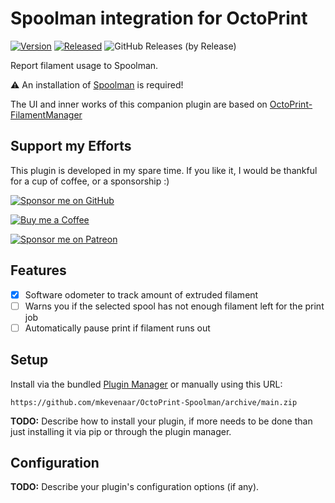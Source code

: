 # Spoolman integration for OctoPrint

[![Version](https://img.shields.io/badge/dynamic/json.svg?color=brightgreen&label=version&url=https://api.github.com/repos/mkevenaar/OctoPrint-Spoolan/releases&query=$[0].name)](https://github.com/mkevenaar/OctoPrint-Spoolman/releases)
[![Released](https://img.shields.io/badge/dynamic/json.svg?color=brightgreen&label=released&url=https://api.github.com/repos/mkevenaar/OctoPrint-Spoolman/releases&query=$[0].published_at)](https://github.com/mkevenaar/OctoPrint-Spoolman/releases)
![GitHub Releases (by Release)](https://img.shields.io/github/downloads/mkevenaar/OctoPrint-Spoolman/latest/total.svg)

Report filament usage to Spoolman.

:warning: An installation of [Spoolman](https://github.com/Donkie/Spoolman#installation) is required!

The UI and inner works of this companion plugin are based on [OctoPrint-FilamentManager](https://github.com/OllisGit/OctoPrint-FilamentManager)

## Support my Efforts

This plugin is developed in my spare time.
If you like it, I would be thankful for a cup of coffee, or a sponsorship :)

[![Sponsor me on GitHub](https://img.shields.io/badge/GitHub-sponsors-blue.svg?style=for-the-badge&logo=GitHub)](https://github.com/sponsors/mkevenaar)

[![Buy me a Coffee](https://img.shields.io/badge/Buy%20Me%20A%20Coffee-mkevenaar-FFDD00.svg?style=for-the-badge&amp;logo=buy-me-a-coffee)](https://www.buymeacoffee.com/mkevenaar)

[![Sponsor me on Patreon](https://img.shields.io/badge/Patreon-mkevenaar-red.svg?style=for-the-badge&logo=Patreon)](https://www.patreon.com/mkevenaar)

## Features

* [x] Software odometer to track amount of extruded filament
* [ ] Warns you if the selected spool has not enough filament left for the print job
* [ ] Automatically pause print if filament runs out

## Setup

Install via the bundled [Plugin Manager](https://docs.octoprint.org/en/master/bundledplugins/pluginmanager.html)
or manually using this URL:

    https://github.com/mkevenaar/OctoPrint-Spoolman/archive/main.zip

**TODO:** Describe how to install your plugin, if more needs to be done than just installing it via pip or through
the plugin manager.

## Configuration

**TODO:** Describe your plugin's configuration options (if any).
